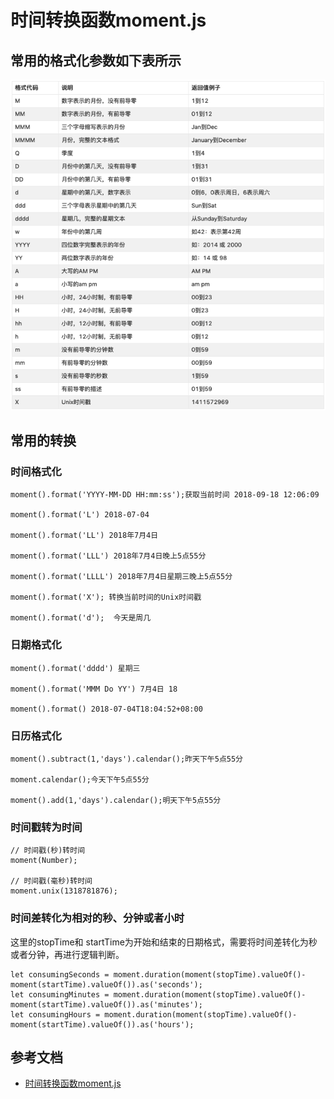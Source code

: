 # 时间转换函数moment.js
## 常用的格式化参数如下表所示
![mahua](moment.png)

## 常用的转换
### 时间格式化
```$xslt
moment().format('YYYY-MM-DD HH:mm:ss');获取当前时间 2018-09-18 12:06:09 

moment().format('L') 2018-07-04

moment().format('LL') 2018年7月4日

moment().format('LLL') 2018年7月4日晚上5点55分

moment().format('LLLL') 2018年7月4日星期三晚上5点55分

moment().format('X'); 转换当前时间的Unix时间戳

moment().format('d');  今天是周几
```
### 日期格式化
```$xslt
moment().format('dddd') 星期三

moment().format('MMM Do YY') 7月4日 18

moment().format() 2018-07-04T18:04:52+08:00
```

### 日历格式化
```$xslt
moment().subtract(1,'days').calendar();昨天下午5点55分

moment.calendar();今天下午5点55分

moment().add(1,'days').calendar();明天下午5点55分
```

### 时间戳转为时间
```$xslt
// 时间戳(秒)转时间
moment(Number);

// 时间戳(毫秒)转时间
moment.unix(1318781876);
```

### 时间差转化为相对的秒、分钟或者小时

这里的stopTime和 startTime为开始和结束的日期格式，需要将时间差转化为秒或者分钟，再进行逻辑判断。
```$xslt
let consumingSeconds = moment.duration(moment(stopTime).valueOf()- moment(startTime).valueOf()).as('seconds');
let consumingMinutes = moment.duration(moment(stopTime).valueOf()- moment(startTime).valueOf()).as('minutes');
let consumingHours = moment.duration(moment(stopTime).valueOf()- moment(startTime).valueOf()).as('hours');
```

## 参考文档

* [时间转换函数moment.js](https://www.jianshu.com/p/f3b2ac003542)
